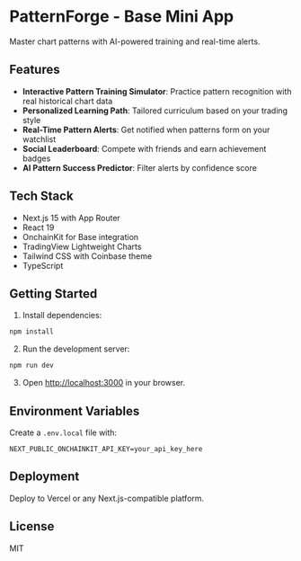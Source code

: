 # PatternForge - Base Mini App

Master chart patterns with AI-powered training and real-time alerts.

## Features

- **Interactive Pattern Training Simulator**: Practice pattern recognition with real historical chart data
- **Personalized Learning Path**: Tailored curriculum based on your trading style
- **Real-Time Pattern Alerts**: Get notified when patterns form on your watchlist
- **Social Leaderboard**: Compete with friends and earn achievement badges
- **AI Pattern Success Predictor**: Filter alerts by confidence score

## Tech Stack

- Next.js 15 with App Router
- React 19
- OnchainKit for Base integration
- TradingView Lightweight Charts
- Tailwind CSS with Coinbase theme
- TypeScript

## Getting Started

1. Install dependencies:
```bash
npm install
```

2. Run the development server:
```bash
npm run dev
```

3. Open [http://localhost:3000](http://localhost:3000) in your browser.

## Environment Variables

Create a `.env.local` file with:

```
NEXT_PUBLIC_ONCHAINKIT_API_KEY=your_api_key_here
```

## Deployment

Deploy to Vercel or any Next.js-compatible platform.

## License

MIT
